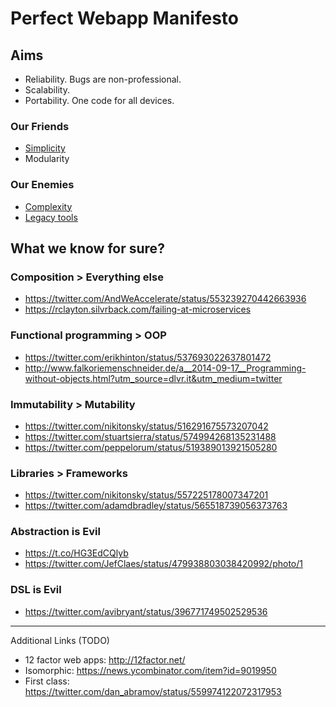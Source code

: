 # Perfect Webapp Manifesto

## Aims

* Reliability. Bugs are non-professional.
* Scalability. 
* Portability. One code for all devices.
 
### Our Friends

* [Simplicity](https://twitter.com/iamdevloper/status/516574917882839040)
* Modularity

### Our Enemies

* [Complexity](https://twitter.com/HenrikJoreteg/status/364989455414726657)
* [Legacy tools](https://twitter.com/csebold/status/510452489057861633)

## What we know for sure?

### Composition > Everything else 
* https://twitter.com/AndWeAccelerate/status/553239270442663936
* https://rclayton.silvrback.com/failing-at-microservices

### Functional programming > OOP
* https://twitter.com/erikhinton/status/537693022637801472
* http://www.falkoriemenschneider.de/a__2014-09-17__Programming-without-objects.html?utm_source=dlvr.it&utm_medium=twitter

### Immutability > Mutability
* https://twitter.com/nikitonsky/status/516291675573207042
* https://twitter.com/stuartsierra/status/574994268135231488
* https://twitter.com/peppelorum/status/519389013921505280

### Libraries > Frameworks
* https://twitter.com/nikitonsky/status/557225178007347201
* https://twitter.com/adamdbradley/status/565518739056373763

### Abstraction is Evil
* https://t.co/HG3EdCQlyb
* https://twitter.com/JefClaes/status/479938803038420992/photo/1

### DSL is Evil
* https://twitter.com/avibryant/status/396771749502529536

---
Additional Links (TODO)
* 12 factor web apps: http://12factor.net/
* Isomorphic: https://news.ycombinator.com/item?id=9019950
* First class: https://twitter.com/dan_abramov/status/559974122072317953
